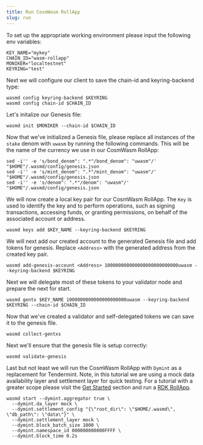 ```yaml
---
title: Run CosmWasm RollApp
slug: run
---
```


To set up the appropriate working environment please input the following env variables:

```
KEY_NAME="mykey"
CHAIN_ID="wasm-rollapp"
MONIKER="localtestnet"
KEYRING="test"
```

Next we will configure our client to save the chain-id and keyring-backend type:

```
wasmd config keyring-backend $KEYRING
wasmd config chain-id $CHAIN_ID
```

Let's initalize our Genesis file:

```
wasmd init $MONIKER --chain-id $CHAIN_ID
```

Now that we've initialized a Genesis file, please replace all instances of the `stake` denom with `uwasm` by running the following commands. This will be the name of the currency we use in our CosmWasm RollApp:

```
sed -i'' -e 's/bond_denom": ".*"/bond_denom": "uwasm"/' "$HOME"/.wasmd/config/genesis.json
sed -i'' -e 's/mint_denom": ".*"/mint_denom": "uwasm"/' "$HOME"/.wasmd/config/genesis.json
sed -i'' -e 's/denom": ".*"/denom": "uwasm"/' "$HOME"/.wasmd/config/genesis.json
```

We will now create a local key pair for our CosmWasm RollApp. The `Key` is used to identify the key and to perform operations, such as signing transactions, accessing funds, or granting permissions, on behalf of the associated account or address.

```
wasmd keys add $KEY_NAME --keyring-backend $KEYRING
```

We will next add our created account to the generated Genesis file and add tokens for genesis. Replace `<Address>` with the generated address from the created key pair.

```
wasmd add-genesis-account <Address> 100000000000000000000000000uwasm --keyring-backend $KEYRING
```

Next we will delegate most of these tokens to your validator node and prepare the next for start.

```
wasmd gentx $KEY_NAME 1000000000000000000000uwasm --keyring-backend $KEYRING --chain-id $CHAIN_ID
```

Now that we've created a validator and self-delegated tokens we can save it to the genesis file.

```
wasmd collect-gentxs
```

Next we'll ensure that the genesis file is setup correctly:

```
wasmd validate-genesis
```

Last but not least we will run the CosmWasm RollApp with `Dymint` as a replacement for Tendermint. Note, in this tutorial we are using a mock data availability layer and settlement layer for quick testing. For a tutorial with a greater scope please visit the [Get Started](/docs/develop/get-started/setup.mdx) section and run a [RDK RollApp](/docs/develop/build/rdk/start.md).

```
wasmd start --dymint.aggregator true \
  --dymint.da_layer mock \
  --dymint.settlement_config "{\"root_dir\": \"$HOME/.wasmd\", \"db_path\": \"data\"}" \
  --dymint.settlement_layer mock \
  --dymint.block_batch_size 1000 \
  --dymint.namespace_id 000000000000FFFF \
  --dymint.block_time 0.2s
```
